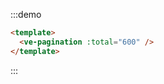 <anchor label="基础示例"></anchor>
:::demo

```html
<template>
  <ve-pagination :total="600" />
</template>
```

:::